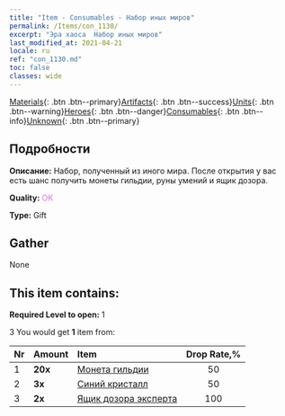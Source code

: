 ```yaml
---
title: "Item - Consumables - Набор иных миров"
permalink: /Items/con_1130/
excerpt: "Эра хаоса  Набор иных миров"
last_modified_at: 2021-04-21
locale: ru
ref: "con_1130.md"
toc: false
classes: wide
---
```

 [Materials](/ru/Items/){: .btn .btn--primary}[Artifacts](/ru/Items/Artifacts/){: .btn .btn--success}[Units](/ru/Items/Units/){: .btn .btn--warning}[Heroes](/ru/Items/Heroes/){: .btn .btn--danger}[Consumables](/ru/Items/Consumables/){: .btn .btn--info}[Unknown](/ru/Items/Unknown/){: .btn .btn--primary}

## Подробности
 **Описание:** Набор, полученный из иного мира. После открытия у вас есть шанс получить монеты гильдии, руны умений и ящик дозора.

 **Quality:** <span style="color: #DA70D6">OK</span>

 **Type:** Gift

## Gather

  None

## This item contains:

 **Required Level to open:** 1

 3 You would get **1** item  from:

  | Nr | Amount |     Item    | Drop Rate,% |
  |:---|:-------|:------------|:---------:|
  | 1 |  **20x** | [Монета гильдии](/ru/Items/con_896/) | 50 | 
  | 2 |  **3x** | [Синий кристалл](/ru/Items/con_716/) | 50 | 
  | 3 |  **2x** | [Ящик дозора эксперта](/ru/Items/con_760/) | 100 | 
